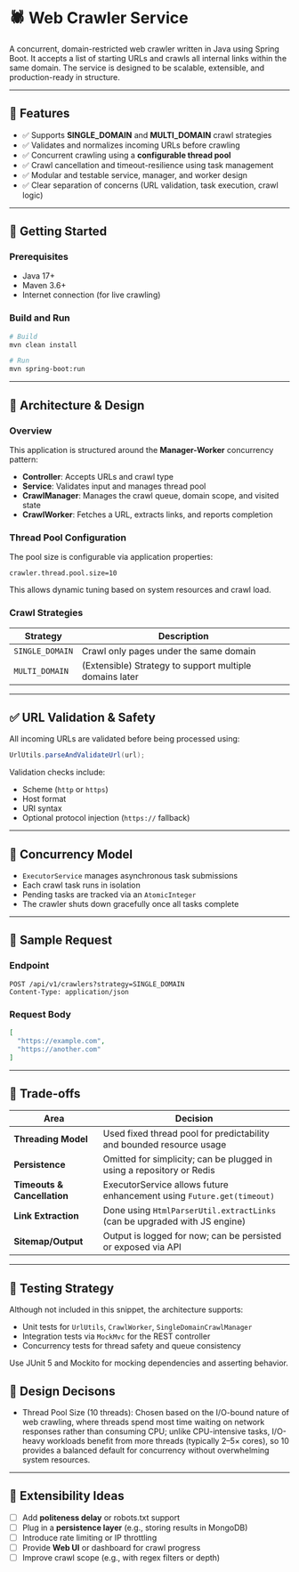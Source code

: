 # 🕷️ Web Crawler Service

A concurrent, domain-restricted web crawler written in Java using Spring Boot. It accepts a list of starting URLs and crawls all internal links within the same domain. The service is designed to be scalable, extensible, and production-ready in structure.

---

## 📌 Features

- ✅ Supports **SINGLE_DOMAIN** and **MULTI_DOMAIN** crawl strategies
- ✅ Validates and normalizes incoming URLs before crawling
- ✅ Concurrent crawling using a **configurable thread pool**
- ✅ Crawl cancellation and timeout-resilience using task management
- ✅ Modular and testable service, manager, and worker design
- ✅ Clear separation of concerns (URL validation, task execution, crawl logic)

---

## 🚀 Getting Started

### Prerequisites

- Java 17+
- Maven 3.6+
- Internet connection (for live crawling)

### Build and Run

```bash
# Build
mvn clean install

# Run
mvn spring-boot:run
````

---

## 🧠 Architecture & Design

### Overview

This application is structured around the **Manager-Worker** concurrency pattern:

* **Controller**: Accepts URLs and crawl type
* **Service**: Validates input and manages thread pool
* **CrawlManager**: Manages the crawl queue, domain scope, and visited state
* **CrawlWorker**: Fetches a URL, extracts links, and reports completion

### Thread Pool Configuration

The pool size is configurable via application properties:

```properties
crawler.thread.pool.size=10
```

This allows dynamic tuning based on system resources and crawl load.

### Crawl Strategies

| Strategy        | Description                                             |
| --------------- | ------------------------------------------------------- |
| `SINGLE_DOMAIN` | Crawl only pages under the same domain                  |
| `MULTI_DOMAIN`  | (Extensible) Strategy to support multiple domains later |

---

## ✅ URL Validation & Safety

All incoming URLs are validated before being processed using:

```java
UrlUtils.parseAndValidateUrl(url);
```

Validation checks include:

* Scheme (`http` or `https`)
* Host format
* URI syntax
* Optional protocol injection (`https://` fallback)

---

## 🔁 Concurrency Model

* `ExecutorService` manages asynchronous task submissions
* Each crawl task runs in isolation
* Pending tasks are tracked via an `AtomicInteger`
* The crawler shuts down gracefully once all tasks complete

---

## 📁 Sample Request

### Endpoint

```http
POST /api/v1/crawlers?strategy=SINGLE_DOMAIN
Content-Type: application/json
```

### Request Body

```json
[
  "https://example.com",
  "https://another.com"
]
```

---

## 🔄 Trade-offs

| Area                        | Decision                                                                  |
| --------------------------- | ------------------------------------------------------------------------- |
| **Threading Model**         | Used fixed thread pool for predictability and bounded resource usage      |
| **Persistence**             | Omitted for simplicity; can be plugged in using a repository or Redis     |
| **Timeouts & Cancellation** | ExecutorService allows future enhancement using `Future.get(timeout)`     |
| **Link Extraction**         | Done using `HtmlParserUtil.extractLinks` (can be upgraded with JS engine) |
| **Sitemap/Output**          | Output is logged for now; can be persisted or exposed via API             |

---

## 🧪 Testing Strategy

Although not included in this snippet, the architecture supports:

* Unit tests for `UrlUtils`, `CrawlWorker`, `SingleDomainCrawlManager`
* Integration tests via `MockMvc` for the REST controller
* Concurrency tests for thread safety and queue consistency

Use JUnit 5 and Mockito for mocking dependencies and asserting behavior.

## 🧪 Design Decisons

* Thread Pool Size (10 threads): Chosen based on the I/O-bound nature of web crawling, 
where threads spend most time waiting on network responses rather than consuming CPU; unlike CPU-intensive tasks, 
I/O-heavy workloads benefit from more threads (typically 2–5× cores), so 10 provides a balanced default for concurrency without overwhelming system resources.

---

## 🔧 Extensibility Ideas

* [ ] Add **politeness delay** or robots.txt support
* [ ] Plug in a **persistence layer** (e.g., storing results in MongoDB)
* [ ] Introduce rate limiting or IP throttling
* [ ] Provide **Web UI** or dashboard for crawl progress
* [ ] Improve crawl scope (e.g., with regex filters or depth)
